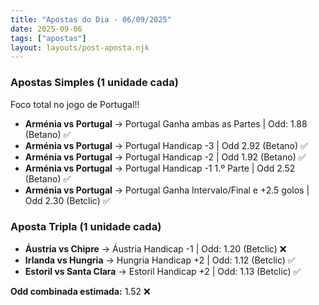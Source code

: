 ```yaml
---
title: "Apostas do Dia - 06/09/2025"
date: 2025-09-06
tags: ["apostas"]
layout: layouts/post-aposta.njk
---
```



### Apostas Simples (1 unidade cada)

Foco total no jogo de Portugal!!

- **Arménia vs Portugal** → Portugal Ganha ambas as Partes | Odd: 1.88 (Betano) ✅
- **Arménia vs Portugal** → Portugal Handicap -3 | Odd 2.92 (Betano) ✅
- **Arménia vs Portugal** → Portugal Handicap -2 | Odd 1.92 (Betano) ✅
- **Arménia vs Portugal** → Portugal Handicap -1 1.º Parte | Odd 2.52 (Betano) ✅
- **Arménia vs Portugal** → Portugal Ganha Intervalo/Final e +2.5 golos | Odd 2.30 (Betclic) ✅


### Aposta Tripla (1 unidade cada)

- **Áustria vs Chipre** → Áustria Handicap -1 | Odd: 1.20 (Betclic) ❌
- **Irlanda vs Hungria** → Hungria Handicap +2 | Odd: 1.12 (Betclic) ✅
- **Estoril vs Santa Clara** → Estoril Handicap +2 | Odd: 1.13 (Betclic) ✅



**Odd combinada estimada:** 1.52 ❌